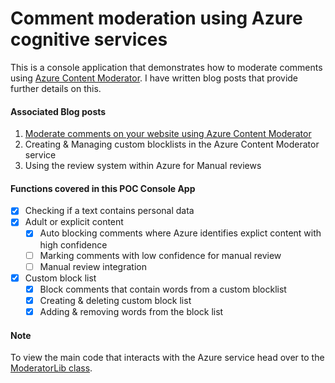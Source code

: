 # Comment moderation using Azure cognitive services

This is a console application that demonstrates how to moderate comments using [Azure Content Moderator](https://docs.microsoft.com/en-us/azure/cognitive-services/content-moderator/). I have written blog posts that provide further details on this.

#### Associated Blog posts

 1. [Moderate comments on your website using Azure Content Moderator](https://kolappan.dev/2021/03/21/moderate-comments-using-azure-content-moderator)
 2. Creating & Managing custom blocklists in the Azure Content Moderator service
 3. Using the review system within Azure for Manual reviews

#### Functions covered in this POC Console App

- [x] Checking if a text contains personal data
- [x] Adult or explicit content
   - [x] Auto blocking comments where Azure identifies explict content with high confidence
   - [ ] Marking comments with low confidence for manual review
   - [ ] Manual review integration
- [x] Custom block list
   - [x] Block comments that contain words from a custom blocklist
   - [x] Creating & deleting custom block list
   - [x] Adding & removing words from the block list

#### Note

To view the main code that interacts with the Azure service head over to the [ModeratorLib class](https://github.com/kolappannathan/comment-moderation-using-azure/blob/main/src/Comment%20Moderation/ModerationLib.cs).
